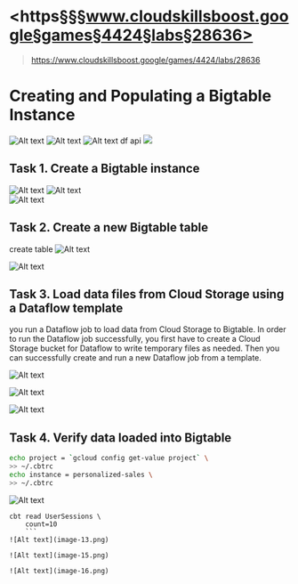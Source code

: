 # <https§§§www.cloudskillsboost.google§games§4424§labs§28636>
> <https://www.cloudskillsboost.google/games/4424/labs/28636>

# Creating and Populating a Bigtable Instance

![Alt text](image.png)
![Alt text](image-1.png)
![Alt text](image-2.png)
df api
![](image-3.png)

## Task 1. Create a Bigtable instance

![Alt text](image-5.png)
![Alt text](image-6.png)    
![Alt text](image-7.png)

## Task 2. Create a new Bigtable table

create table
![Alt text](image-8.png)

![Alt text](image-14.png)

## Task 3. Load data files from Cloud Storage using a Dataflow template
 you run a Dataflow job to load data from Cloud Storage to Bigtable. In order to run the Dataflow job successfully, you first have to create a Cloud Storage bucket for Dataflow to write temporary files as needed. Then you can successfully create and run a new Dataflow job from a template.

 ![Alt text](image-9.png)

 ![Alt text](image-10.png)

 ![Alt text](image-11.png)

 ## Task 4. Verify data loaded into Bigtable

```bash
echo project = `gcloud config get-value project` \
>> ~/.cbtrc
echo instance = personalized-sales \
>> ~/.cbtrc    
```


![Alt text](image-12.png)


```
cbt read UserSessions \
    count=10
    ```
![Alt text](image-13.png)

![Alt text](image-15.png)

![Alt text](image-16.png)